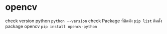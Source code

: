 # opencv
check version python
```python --version```
check Package ที่ติดตัง
```pip list```
ติดตั้ง package opencv 
```pip install opencv-python```

